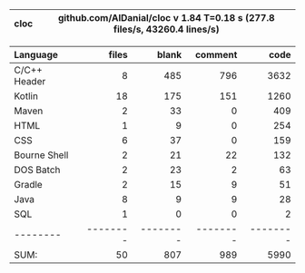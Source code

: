 
cloc|github.com/AlDanial/cloc v 1.84  T=0.18 s (277.8 files/s, 43260.4 lines/s)
--- | ---

Language|files|blank|comment|code
:-------|-------:|-------:|-------:|-------:
C/C++ Header|8|485|796|3632
Kotlin|18|175|151|1260
Maven|2|33|0|409
HTML|1|9|0|254
CSS|6|37|0|159
Bourne Shell|2|21|22|132
DOS Batch|2|23|2|63
Gradle|2|15|9|51
Java|8|9|9|28
SQL|1|0|0|2
--------|--------|--------|--------|--------
SUM:|50|807|989|5990
